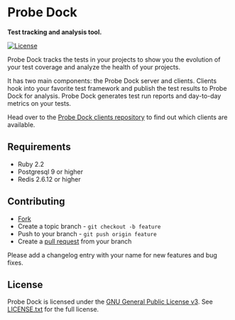 # Probe Dock

**Test tracking and analysis tool.**

[![License](https://img.shields.io/github/license/probe-dock/probe-dock.svg)](LICENSE.txt)

Probe Dock tracks the tests in your projects to show you the evolution of your test coverage and analyze the health of your projects.

It has two main components: the Probe Dock server and clients.
Clients hook into your favorite test framework and publish the test results to Probe Dock for analysis.
Probe Dock generates test run reports and day-to-day metrics on your tests.

Head over to the [Probe Dock clients repository](https://github.com/probe-dock/probe-dock-clients) to find out which clients are available.

## Requirements

* Ruby 2.2
* Postgresql 9 or higher
* Redis 2.6.12 or higher

## Contributing

* [Fork](https://help.github.com/articles/fork-a-repo)
* Create a topic branch - `git checkout -b feature`
* Push to your branch - `git push origin feature`
* Create a [pull request](http://help.github.com/pull-requests/) from your branch

Please add a changelog entry with your name for new features and bug fixes.

## License

Probe Dock is licensed under the [GNU General Public License v3](http://www.gnu.org/licenses/gpl.html).
See [LICENSE.txt](LICENSE.txt) for the full license.
